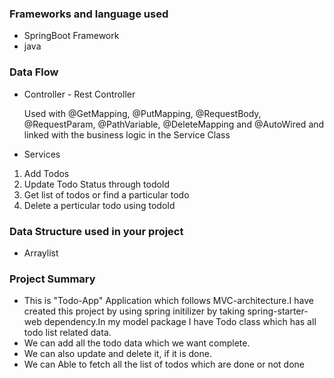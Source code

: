 ### Frameworks and language used 
* SpringBoot Framework 
* java 

### Data Flow
* Controller - Rest Controller
 
  Used with @GetMapping, @PutMapping, @RequestBody, @RequestParam, @PathVariable, @DeleteMapping and @AutoWired and linked with the business logic in the Service Class

* Services

1. Add Todos
2. Update Todo Status through todoId
3. Get list of todos or find a particular todo
4. Delete a perticular todo using todoId

### Data Structure used in your project

* Arraylist

### Project Summary

* This is "Todo-App" Application which follows MVC-architecture.I have created this project by using spring initilizer by taking spring-starter- web dependency.In my model package I have Todo class which has all todo list     related data.
* We can add all the todo data which we want complete.
* We can also update and delete it, if it is done.
* We can Able to fetch all the list of todos which are done or not done


